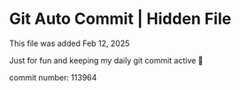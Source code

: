 # Git Auto Commit | Hidden File

This file was added Feb 12, 2025

Just for fun and keeping my daily git commit active 🤪

commit number: 113964
